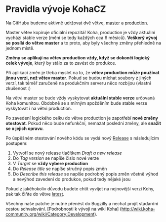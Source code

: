 Pravidla vývoje KohaCZ
=

Na GitHubu budeme aktivně udržovat dvě větve, [master](https://github.com/open-source-knihovna/KohaCZ/tree/master) a [production](https://github.com/open-source-knihovna/KohaCZ/tree/production).

Master větev kopíruje oficiální repozitář Koha, production je vždy aktuální vychází stable verze (mění se tedy každých cca 6 měsíců). **Veškerý vývoj se posílá do větve master** a to proto, aby byly všechny změny přehledně na jednom místě.

**Změny se aplikují na větev production vždy, když se dokonči logický celek vývoje**, který by stálo za to zavést do produkce. 

Při aplikaci změn je třeba myslet na to, že **větev production může používat jinou verzi, než větev master**. Pokud se budou míchat soubory z jiných verzí, tak téměř zaručeně na produkčním serveru něco rozbijou (vlastní zkušenost :)

Na větvi master se bude vždy vyskytovat **aktuální stable verze** určovaná Koha komunitou. Obdobně se s mírným spožděním bude stable verze vyskytovat i na větvi production.

Po zavedení logického celku do větve production je zapotřebí **nové změny otestovat**. Pokud něco bude nefunkční, nemazat poslední změny, ale **snažit se o jejich opravu**.

Po úspěšném otestování nového kódu se vydá nový [Release](https://github.com/open-source-knihovna/KohaCZ/releases) s následujícím postupem:

1. Vytvoří se nový release tlačítkem *Draft a new release*
2. Do *Tag version* se napíše čislo nové verze
3. V *Target* se **vždy vybere production**
4. Do *Release title* se napíše stručný popis změn
5. Do *Describe this release* se napíše podrobný popis změn včetně výhod a nevýhod zavedení do produkce, pokud tedy nějaké jsou

Pokud z jakéhokoliv důvodu budete chtít vyvíjet na nejnovější verzi Kohy, pak tak čiňte do větve [latest](https://github.com/open-source-knihovna/KohaCZ/tree/latest).

Všechny naše patche je nutné přenést do Bugzilly a nechat projít stadardní cestou schvalování. [Podrobnosti k vývoji na wiki Koha] (http://wiki.koha-community.org/wiki/Category:Development).
